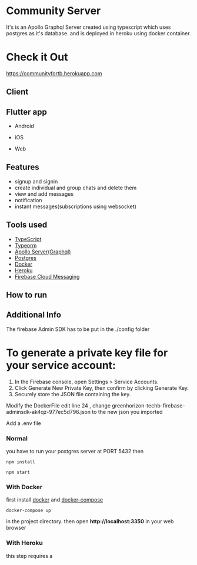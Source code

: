 <!-- <a href="#"><img src=https://github.com/vineeshvk/chat-app-flutter/blob/master/assets/icon/logo.png width=80></a> -->

# Community Server

It's is an Apollo Graphql Server created using typescript which uses postgres as it's database. and is deployed in heroku using docker container.

# Check it Out
https://communityfortb.herokuapp.com

## Client

## Flutter app


- Android

- iOS

- Web

<!-- Checkout the flutter client [Chat app flutter](https://github.com/vineeshvk/chat-app-flutter) -->


## Features

- signup and signin
- create individual and group chats and delete them
- view and add messages
- notification
- instant messages(subscriptions using websocket)

## Tools used

- [TypeScript](https://www.typescriptlang.org/)
- [Typeorm](http://typeorm.io/#/)
- [Apollo Server(Graphql)](https://www.apollographql.com/docs/apollo-server/)
- [Postgres](https://www.npmjs.com/package/pg)
- [Docker](https://www.docker.com/)
- [Heroku](https://www.heroku.com/)
- [Firebase Cloud Messaging](https://firebase.google.com)


## How to run

## Additional Info

The firebase Admin SDK has to be put in the ./config folder 

# To generate a private key file for your service account:
  1. In the Firebase console, open Settings > Service Accounts.
  2. Click Generate New Private Key, then confirm by clicking Generate Key.
  3. Securely store the JSON file containing the key.

Modify the DockerFile edit line 24 , change greenhorizon-techb-firebase-adminsdk-ak4qz-977ec5d796.json to the new json you imported

Add a .env file


### Normal

you have to run your postgres server at PORT 5432 then

```
npm install
```

```
npm start
```

### With Docker

first install [docker](https://docs.docker.com/install/#supported-platforms) and [docker-compose](https://docs.docker.com/compose/install/#install-compose)

```
docker-compose up
```

in the project directory.
then open **http://localhost:3350** in your web browser

### With Heroku
 this step requires a